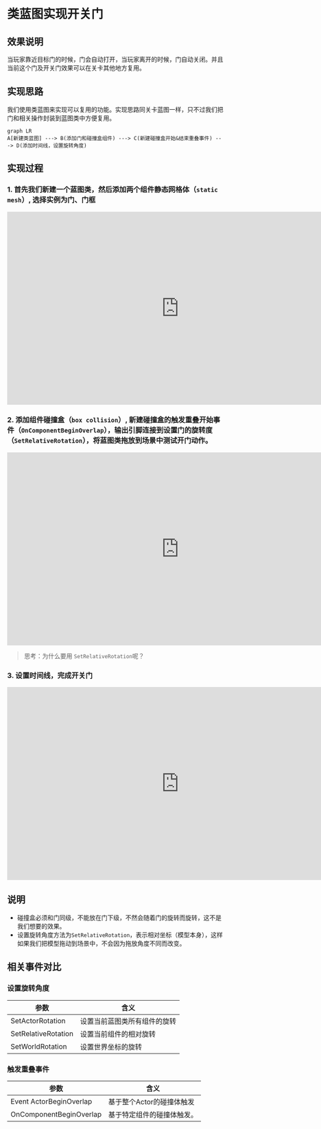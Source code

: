 # 类蓝图实现开关门

## 效果说明
当玩家靠近目标门的时候，门会自动打开，当玩家离开的时候，门自动关闭。并且当前这个门及开关门效果可以在关卡其他地方复用。

## 实现思路
我们使用类蓝图来实现可以复用的功能。实现思路同关卡蓝图一样，只不过我们把门和相关操作封装到蓝图类中方便复用。
```mermaid
graph LR
A[新建类蓝图] ---> B(添加门和碰撞盒组件) ---> C(新建碰撞盒开始&结束重叠事件) ---> D(添加时间线，设置旋转角度)
```
## 实现过程
### 1. 首先我们新建一个蓝图类，然后添加两个组件静态网格体（`static mesh`）, 选择实例为门、门框
<!-- <video src="./video/openDoorClass-1.mp4" controls width="600"></video> -->
<iframe src="https://player.youku.com/embed/XNjQ2MjE4NzY2OA" scrolling="no" border="0" frameborder="no" width="800" height="450" framespacing="0" allowfullscreen="true"></iframe>

### 2. 添加组件碰撞盒（`box collision`）, 新建碰撞盒的触发重叠开始事件（`OnComponentBeginOverlap`），输出引脚连接到设置门的旋转度（`SetRelativeRotation`），将蓝图类拖放到场景中测试开门动作。
<!-- <video src="./video/openDoorClass-2.mp4" controls width="600"></video> -->
<iframe src="https://player.youku.com/embed/XNjQ2OTg3NjU2NA" scrolling="no" border="0" frameborder="no" width="800" height="450" framespacing="0" allowfullscreen="true"></iframe>

> 思考：为什么要用 `SetRelativeRotation`呢？

### 3. 设置时间线，完成开关门
<!-- <video src="./video/openDoorClass-3.mp4" controls width="600"></video> -->
<iframe src="https://player.youku.com/embed/XNjQ2OTg3OTI1Ng" scrolling="no" border="0" frameborder="no" width="800" height="450" framespacing="0" allowfullscreen="true"></iframe>

## 说明

- 碰撞盒必须和门同级，不能放在门下级，不然会随着门的旋转而旋转，这不是我们想要的效果。
- 设置旋转角度方法为`SetRelativeRotation`，表示相对坐标（模型本身），这样如果我们把模型拖动到场景中，不会因为拖放角度不同而改变。

## 相关事件对比
### 设置旋转角度
| 参数 | 含义 |
|-------------|---------------|
| SetActorRotation | 设置当前蓝图类所有组件的旋转 | 
| SetRelativeRotation | 设置当前组件的相对旋转|
| SetWorldRotation| 设置世界坐标的旋转| 

### 触发重叠事件
| 参数 | 含义 |
|-------------|---------------|
| Event ActorBeginOverlap | 基于整个Actor的碰撞体触发 | 
| OnComponentBeginOverlap | 基于特定组件的碰撞体触发。 |